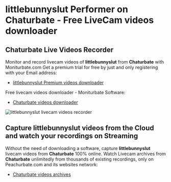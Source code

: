 # littlebunnyslut Performer on Chaturbate - Free LiveCam videos downloader

## Chaturbate Live Videos Recorder

Monitor and record livecam videos of **littlebunnyslut** from **Chaturbate** with Moniturbate.com
Get a premium trial for free by just and only registering with your Email address:
* [littlebunnyslut Premium videos downloader](https://moniturbate.com/request-demo-licence-key.html)

Free livecam videos downloader - Moniturbate Software:
* [Chaturbate videos downloader](https://moniturbate.com/moniturbate-download-software.html)

![littlebunnyslut livecam videos recorder](https://peachurnet.com/templates/moniturbate-software.png)


## Capture littlebunnyslut videos from the Cloud and watch your recordings on Streaming

Without the need of downloading a software, capture **littlebunnyslut** livecam videos from **Chaturbate** 100% online.
Watch Livecam archives from **Chaturbate** unlimitedly from thousands of existing recordings, only on Peachurbate.com and its websites network:
* [Chaturbate videos archives](https://peachurnet.com/)